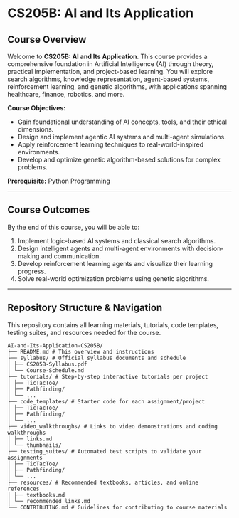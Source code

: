# CS205B: AI and Its Application

## Course Overview

Welcome to **CS205B: AI and Its Application**. This course provides a comprehensive foundation in Artificial Intelligence (AI) through theory, practical implementation, and project-based learning. You will explore search algorithms, knowledge representation, agent-based systems, reinforcement learning, and genetic algorithms, with applications spanning healthcare, finance, robotics, and more.

**Course Objectives:**
- Gain foundational understanding of AI concepts, tools, and their ethical dimensions.
- Design and implement agentic AI systems and multi-agent simulations.
- Apply reinforcement learning techniques to real-world-inspired environments.
- Develop and optimize genetic algorithm-based solutions for complex problems.

**Prerequisite:** Python Programming

---

## Course Outcomes

By the end of this course, you will be able to:

1. Implement logic-based AI systems and classical search algorithms.
2. Design intelligent agents and multi-agent environments with decision-making and communication.
3. Develop reinforcement learning agents and visualize their learning progress.
4. Solve real-world optimization problems using genetic algorithms.

---

## Repository Structure & Navigation

This repository contains all learning materials, tutorials, code templates, testing suites, and resources needed for the course.
```
AI-and-Its-Application-CS205B/
├── README.md # This overview and instructions
├── syllabus/ # Official syllabus documents and schedule
│ ├── CS205B-Syllabus.pdf
│ └── Course-Schedule.md
├── tutorials/ # Step-by-step interactive tutorials per project
│ ├── TicTacToe/
│ ├── Pathfinding/
│ └── ...
├── code_templates/ # Starter code for each assignment/project
│ ├── TicTacToe/
│ ├── Pathfinding/
│ └── ...
├── video_walkthroughs/ # Links to video demonstrations and coding walkthroughs
│ ├── links.md
│ └── thumbnails/
├── testing_suites/ # Automated test scripts to validate your assignments
│ ├── TicTacToe/
│ ├── Pathfinding/
│ └── ...
├── resources/ # Recommended textbooks, articles, and online references
│ ├── textbooks.md
│ └── recommended_links.md
└── CONTRIBUTING.md # Guidelines for contributing to course materials
